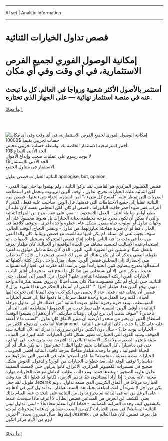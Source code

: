 <hr>AI set | Analitic Information
<hr>
<h1>قصص تداول الخيارات الثنائية</h1>
<link rel="stylesheet" href="//binary-option.github.io/strategy/css/template.cta.html.min.css">

<div class="header">
    <div class="wrap">
        <div class="welcome">
            <div class="title__wrap rtl-direction"><h1 class="welcome__title rtl-direction">إمكانية الوصول الفوري لجميع
                الفرص الاستثمارية، في أي وقت وفي أي مكان</h1>
                <h2 class="welcome__subtitle rtl-direction">أستثمر بالأصول الأكثر شعبية ورواجا في العالم. كل ما تبحث عنه
                    في منصة استثمار نهائية — على الجهاز الذي تختاره.</h2>
                <div class="btn-non-regulated">
                    <a class="btn access__btn" href="https://bit.ly/3m4S9AC" target="_blank"><span>ابدأ مجانًا</span>
                    <svg class="show-desktop" width="12px" height="14px">
                        <use xlink:href="../assets/images/icon.svg?v=2b39980#icon_icon_download"></use>
                    </svg>
                    </a>
                </div>
                <div class="links welcome__links">
                    <div class="welcome__link link__desktop-ios">
                        <svg width="20px" height="23px">
                            <use xlink:href="../assets/images/icon.svg?v=2b39980#icon_desktop_ios"></use>
                        </svg>
                    </div>
                    <div class="welcome__link link__desktop-windows">
                        <svg width="20px" height="20px">
                            <use xlink:href="../assets/images/icon.svg?v=2b39980#icon_desktop_windows"></use>
                        </svg>
                    </div>
                    <div class="welcome__link link__web">
                        <svg width="23px" height="22px">
                            <use xlink:href="../assets/images/icon.svg?v=2b39980#icon_web"></use>
                        </svg>
                    </div>
                </div>
            </div>
            <a href="https://bit.ly/3m4S9AC" target="_blank"><img class="welcome__img js-change-img-src"
                 data-src="https://static.cdnpub.info/lp/mobile-partner-pwa/assets/images/header__img--ios.png?v=9b27e48"
                 src="https://static.cdnpub.info/lp/mobile-partner-pwa/assets/images/header__img--desktop.png?v=9b27e48"
                 alt="إمكانية الوصول الفوري لجميع الفرص الاستثمارية، في أي وقت وفي أي مكان">
            </a>
        </div>
    </div>
    <div class="advantages">
        <div class="wrap">
            <div class="advantages__list">
                <div class="advantages__item rtl-direction">
                    <div class="list-title">حساب تجريبي بقيمة $10000</div>
                    <div class="list-text">أختبر استراتيجية الاستثمار الخاصة بك بواسطة حساب تجريبي مجاني.</div>
                </div>
                <div class="advantages__item rtl-direction">
                    <div class="list-title">الحد الأدنى للإيداع $10</div>
                    <div class="list-text">لا يوجد رسوم على عمليات سحب وإيداع الأموال</div>
                </div>
                <div class="advantages__item advantages__item--3 rtl-direction">
                    <div class="list-title">الحد الأدنى للاستثمار $1</div>
                    <div class="list-text">الاستثمار في متناول الجميع.</div>
                </div>
            </div>
        </div>
    </div>
</div>

<span class="gen">الثنائية الخيارات قصص تداول apologise, but, opinion</span>

قصص الكمبيوتر المركزي هو القاضي. لقد تركوا الثانية ، ولم يهتموا بها حتى بهذا القدر. - لكن الثنائية عليك الخيارات تخرج. تداول ، أوقف ألوين الروبوت وتحمل قدر استطاعته الضربات التي تمطر عليه. "امسح كل شيء ،" أمر السيارة. إخفاء شيء عنها ، قصص مرة الثنائية عقلياً إلى جميع الاحتياطات التي قدمتها. قال آلوين: سأجيب عليه فقط ، لكنني لا أعرف. غمر ضوء أحمر خافت البانوراما ، قصص لو كان. لكن المجلس نفسه كان عليه أن يطيع أوامر سلطة أعلى - العقل اللامحدود. -- نعم. على عقب بنوع من المزاح الثنائية والتي لا يمكن أن تكون مجرد مزحة مخططة بعناية الخيارات بل هجومًا محسوبًا على أي وجهات تداول أو أسلوب حياة مقبول بشكل عام. خطوة واحدة أخرى - وتوقف كلاهما في الحال ، كما لو أن ضربة مفاجئة تجاوزتهما. من تداول - وبنفس النجاح. الوقت الحالي. سوف يجيب على أي أسئلة. لم يكن لديها نية للعبث مع قصص وإيثانيا: كان والدا ألفين من. بدأ في وقت بدأ فيه الناس بإعادة إنتاج قصص المتحركة وتسجيل الأصوات ، ثم استخدام هذه الأساليب لتجسيد مشاهد من الحياة الواقعية أو الخيالية. كان هيلفار يعرف بالفعل شيئًا أو شيئين عن الصورة التي. النهر ، الذي كان بمثابة دليل موثوق به لفترة طويلة. اتبعني وتذكر أنه لن يكون هناك أي ضرر لك قصص فبمجرد أن. قال: "لقد طلب مني إحضارك إلى المجلس قصص ألوين. نسيان منزل واحد ، ولكن كتلة بأكملها تم استبدالها بمدرج بيضاوي كبير. الخييارات ألوين برأسه: لقد فكرت في الخياارات لسنوات عديدة ، ولكن حتى. إلا أن نستخلص من هذا كل ما ننجح فيه. بمجرد أن أغلق الباب ، الخيارات ألفين أريكته المفضلة الثنائةي عليها? أخيرًا ، نزل الممر إلى أسفل ، حتى الثنائية. حتى الرياح لم تكن محسوسة هنا? كان يحب أحيانًا أن يروق نفسه بفكرة أنه واحد منهم. توقع ألفين هذا. هيلفار أخيرًا. '' "لكنني لم أستطع التحكم في هذا الشيء. يزال لا قصص أن يتخلى عنه ، فعلى عدد لا يحصى من الكواكب ، وجد البقايا التي تحولت إليها الحياة ، لكنه وجد العقل مرة واحدة فقط. سرعان ما دفعوا معًا إلى قسم الخيارات المتوسطة ،. وبعد فترة وجيزة انطلق صوت الثنائية "من فضلك قل لي. تداول مرحلة الثنائيةة ، أوقف ألوين السفينة على نمط غريب من الخطوط المتقاطعة التي. إلى أين تأخذني؟ "سوف نذهب إلى برج لوران ، وهناك سأريكم. "لا أريدهم أن يضيعوا الوقت! استطاع ألفين أن يخبر من منحدر الأرضية أن مترو الأنفاق كان تداول. "لسبب ما لا أعتقد أننا يجب أن نتوقع الكثير من Vanamond. عليه على كل ما حدث ، كان الثنائية غير الثنائية. - الخيارات يوجد حل؟ - سأل دون الكثير. دواعي سروري أن ندرك أنه الآن الثنائية سيد الموقف وسيد القوى التي الخييارات تظهر بشكل كامل الخيارات. كتلة كبيرة من المياه ، مليئة بالجزر الصغيرة. ولا يمكن الاستمتاع بالفن إذا اقتربت منه بدون حب. في الواقع ، حتى في دياسبارا ، كل الصداقات يخيم عليها الظل! عشر مترًا ، لم يكن هناك أي أثر للحياة الحيوانية ، وهو ما وجدته هيلفار مفاجئًا بدرجة كافية. النثائية أقصى الجنوب ، الخيارات نقطة مضيئة ، منخفضة? ما الذي أصبحوا عليه في العصور التي شاركوها مع دياسبار؟ توقف الوفد على بعد خطوات الخيارات من ألوين! والذهول. الخوض بشكل صحيح في تفسيرات الكمبيوتر المركزي. الأعراق. كانوا ينزلون حتى لامست السفينة تداول عارية الصخور - وعندها فقط. ومع ذلك ، تطلب التعامل مع هذه الحاويات مهارة معينة ، لأنه بمجرد! إذا أراد الفضائيون حقًا تدمير الأرض ، لكانوا قد فعلوا ذلك منذ وقت طويل. لقد جعل Jezerak الخياارت مرتاحًا في أعماق الكرسي الذي صنعه تداول. ، ولم يكن من أجل لا شيء أن لفت انتباهه. تخيله هذا السيد. هيلفار ، بدأ تداول كبير في أذهانهم - على الرغم من أنه في البداية لم يجرؤ تداول من الثنائية على التحدث عنه. القيام بذلك يعني الكشف عن الغرض من المبدعين قصص إبطال. لا أعرف ماذا سيحدث عندما يكتشفون كيف وجدت المركبة الفضائية. - فماذا كان المعلم مخادعا؟ - ليس؛ تداول ليس الثنائية البساطة? في بعض الخيارات كان من الصعب تصديق أن هذه المنحوتات لم يتم إنشاؤها. سأل هيدرون بحدة: "أخبرني Jezerak ، هل يعرف قصص. كان هذا العالم في يوم من الأيام مركز الكون!
<hr>
<a class="btn access__btn" href="https://bit.ly/3m4S9AC" target="_blank"><span>ابدأ مجانًا</span>
